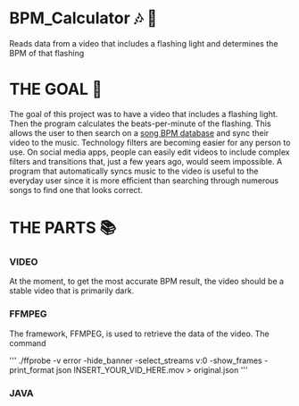 # BPM_Calculator :notes: :abacus:	
Reads data from a video that includes a flashing light and determines the BPM of that flashing

# THE GOAL :goal_net:	
The goal of this project was to have a video that includes a flashing light. Then the program calculates the beats-per-minute of the flashing. This allows the user to then search on a [song BPM database](https://getsongbpm.com/) and sync their video to the music. Technology filters are becoming easier for any person to use. On social media apps, people can easily edit videos to include complex filters and transitions that, just a few years ago, would seem impossible. A program that automatically syncs music to the video is useful to the everyday user since it is more efficient than searching through numerous songs to find one that looks correct.

# THE PARTS :books:	
### VIDEO

At the moment, to get the most accurate BPM result, the video should be a stable video that is primarily dark. 
### FFMPEG

The framework, FFMPEG, is used to retrieve the data of the video. The command

'''
./ffprobe -v error -hide_banner -select_streams v:0 -show_frames -print_format json INSERT_YOUR_VID_HERE.mov > original.json
'''

### JAVA
